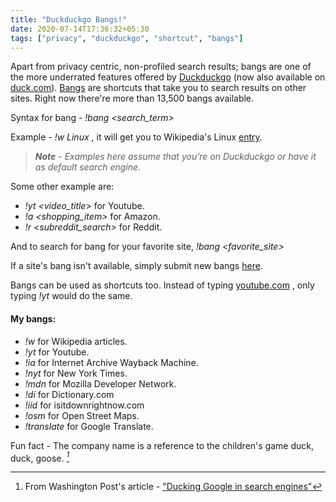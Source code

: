 ```yaml
---
title: "Duckduckgo Bangs!"
date: 2020-07-14T17:36:32+05:30
tags: ["privacy", "duckduckgo", "shortcut", "bangs"]
---
```


Apart from privacy centric, non-profiled search results; bangs are one of the more underrated features offered by [Duckduckgo](duckduckgo.com) (now also available on [duck.com](https://duck.com)). [Bangs](https://duckduckgo.com/bang?q=) are shortcuts that take you to search results on other sites. Right now there're more than 13,500 bangs available.

Syntax for bang -  _!bang <search_term>_

Example - _!w Linux_ ,
it will get you to Wikipedia's Linux [entry](https://en.wikipedia.org/wiki/Linux).

> **_Note_** _- Examples here assume that you’re on Duckduckgo or have it as default search engine._

Some other example are: 
- _!yt <video_title>_ for Youtube.
- _!a <shopping_item>_ for Amazon.
- _!r <subreddit_search>_ for Reddit.

And to search for bang for your favorite site, 
 _!bang <favorite_site>_

If a site's bang isn't available, simply submit new bangs [here](https://duckduckgo.com/newbang).

Bangs can be used as shortcuts too. Instead of typing [youtube.com](https://www.youtube.com/) , only typing _!yt_ would do the same. 

#### My bangs:

*   _!w_ for Wikipedia articles.
*   _!yt_ for Youtube.
*   _!ia_ for Internet Archive Wayback Machine.
*   _!nyt_ for New York Times.
*   _!mdn_ for Mozilla Developer Network.
*   _!di_ for Dictionary.com
*   _!iid_ for isitdownrightnow.com
*   _!osm_ for Open Street Maps.
*   _!translate_ for Google Translate.

Fun fact - The company name is a reference to the children's game duck, duck, goose. <cite>[^1]</cite>

[^1]: From Washington Post's article - ["Ducking Google in search engines"](https://www.washingtonpost.com/business/ducking-google-in-search-engines/2012/11/09/6cf3af10-2842-11e2-bab2-eda299503684_story.html)
